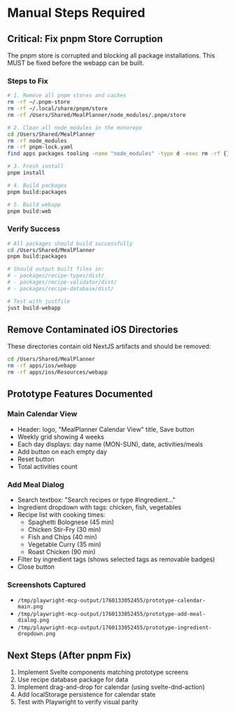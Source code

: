 # Manual Steps Required

## Critical: Fix pnpm Store Corruption

The pnpm store is corrupted and blocking all package installations. This MUST be fixed before the webapp can be built.

### Steps to Fix

```bash
# 1. Remove all pnpm stores and caches
rm -rf ~/.pnpm-store
rm -rf ~/.local/share/pnpm/store
rm -rf /Users/Shared/MealPlanner/node_modules/.pnpm/store

# 2. Clean all node_modules in the monorepo
cd /Users/Shared/MealPlanner
rm -rf node_modules
rm -rf pnpm-lock.yaml
find apps packages tooling -name "node_modules" -type d -exec rm -rf {} +

# 3. Fresh install
pnpm install

# 4. Build packages
pnpm build:packages

# 5. Build webapp
pnpm build:web
```

### Verify Success

```bash
# All packages should build successfully
cd /Users/Shared/MealPlanner
pnpm build:packages

# Should output built files in:
# - packages/recipe-types/dist/
# - packages/recipe-validator/dist/
# - packages/recipe-database/dist/

# Test with justfile
just build-webapp
```

## Remove Contaminated iOS Directories

These directories contain old NextJS artifacts and should be removed:

```bash
cd /Users/Shared/MealPlanner
rm -rf apps/ios/webapp
rm -rf apps/ios/Resources/webapp
```

## Prototype Features Documented

### Main Calendar View
- Header: logo, "MealPlanner Calendar View" title, Save button
- Weekly grid showing 4 weeks
- Each day displays: day name (MON-SUN), date, activities/meals
- Add button on each empty day
- Reset button
- Total activities count

### Add Meal Dialog
- Search textbox: "Search recipes or type #ingredient..."
- Ingredient dropdown with tags: chicken, fish, vegetables
- Recipe list with cooking times:
  - Spaghetti Bolognese (45 min)
  - Chicken Stir-Fry (30 min)
  - Fish and Chips (40 min)
  - Vegetable Curry (35 min)
  - Roast Chicken (90 min)
- Filter by ingredient tags (shows selected tags as removable badges)
- Close button

### Screenshots Captured
- `/tmp/playwright-mcp-output/1760133052455/prototype-calendar-main.png`
- `/tmp/playwright-mcp-output/1760133052455/prototype-add-meal-dialog.png`
- `/tmp/playwright-mcp-output/1760133052455/prototype-ingredient-dropdown.png`

## Next Steps (After pnpm Fix)

1. Implement Svelte components matching prototype screens
2. Use recipe database package for data
3. Implement drag-and-drop for calendar (using svelte-dnd-action)
4. Add localStorage persistence for calendar state
5. Test with Playwright to verify visual parity
